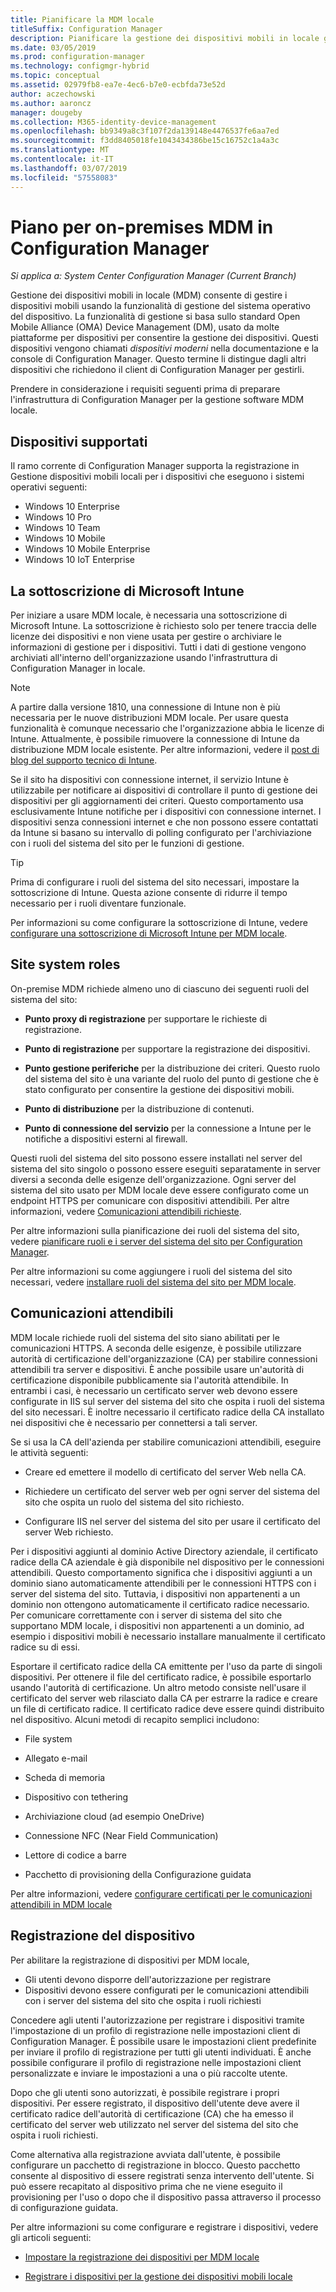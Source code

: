```yaml
---
title: Pianificare la MDM locale
titleSuffix: Configuration Manager
description: Pianificare la gestione dei dispositivi mobili in locale gestire i dispositivi mobili in Configuration Manager
ms.date: 03/05/2019
ms.prod: configuration-manager
ms.technology: configmgr-hybrid
ms.topic: conceptual
ms.assetid: 02979fb8-ea7e-4ec6-b7e0-ecbfda73e52d
author: aczechowski
ms.author: aaroncz
manager: dougeby
ms.collection: M365-identity-device-management
ms.openlocfilehash: bb9349a8c3f107f2da139148e4476537fe6aa7ed
ms.sourcegitcommit: f3dd8405018fe1043434386be15c16752c1a4a3c
ms.translationtype: MT
ms.contentlocale: it-IT
ms.lasthandoff: 03/07/2019
ms.locfileid: "57558083"
---
```

# <a name="plan-for-on-premises-mdm-in-configuration-manager"></a>Piano per on-premises MDM in Configuration Manager

*Si applica a: System Center Configuration Manager (Current Branch)*

Gestione dei dispositivi mobili in locale (MDM) consente di gestire i dispositivi mobili usando la funzionalità di gestione del sistema operativo del dispositivo. La funzionalità di gestione si basa sullo standard Open Mobile Alliance (OMA) Device Management (DM), usato da molte piattaforme per dispositivi per consentire la gestione dei dispositivi. Questi dispositivi vengono chiamati *dispositivi moderni* nella documentazione e la console di Configuration Manager. Questo termine li distingue dagli altri dispositivi che richiedono il client di Configuration Manager per gestirli.  

Prendere in considerazione i requisiti seguenti prima di preparare l'infrastruttura di Configuration Manager per la gestione software MDM locale.



## <a name="bkmk_devices"></a> Dispositivi supportati  

Il ramo corrente di Configuration Manager supporta la registrazione in Gestione dispositivi mobili locali per i dispositivi che eseguono i sistemi operativi seguenti:  
  
- Windows 10 Enterprise  
- Windows 10 Pro  
- Windows 10 Team   
- Windows 10 Mobile  
- Windows 10 Mobile Enterprise
- Windows 10 IoT Enterprise   



##  <a name="bkmk_intune"></a> La sottoscrizione di Microsoft Intune  

Per iniziare a usare MDM locale, è necessaria una sottoscrizione di Microsoft Intune. La sottoscrizione è richiesto solo per tenere traccia delle licenze dei dispositivi e non viene usata per gestire o archiviare le informazioni di gestione per i dispositivi. Tutti i dati di gestione vengono archiviati all'interno dell'organizzazione usando l'infrastruttura di Configuration Manager in locale.  

> [!Note]  
> A partire dalla versione 1810, una connessione di Intune non è più necessaria per le nuove distribuzioni MDM locale.<!--3607730, fka 1359124--> Per usare questa funzionalità è comunque necessario che l'organizzazione abbia le licenze di Intune. Attualmente, è possibile rimuovere la connessione di Intune da distribuzione MDM locale esistente. Per altre informazioni, vedere il [post di blog del supporto tecnico di Intune](https://techcommunity.microsoft.com/t5/Intune-Customer-Success/Move-from-Hybrid-Mobile-Device-Management-to-Intune-on-Azure/ba-p/280150).  

Se il sito ha dispositivi con connessione internet, il servizio Intune è utilizzabile per notificare ai dispositivi di controllare il punto di gestione dei dispositivi per gli aggiornamenti dei criteri. Questo comportamento usa esclusivamente Intune notifiche per i dispositivi con connessione internet. I dispositivi senza connessioni internet e che non possono essere contattati da Intune si basano su intervallo di polling configurato per l'archiviazione con i ruoli del sistema del sito per le funzioni di gestione.  

> [!TIP]  
> Prima di configurare i ruoli del sistema del sito necessari, impostare la sottoscrizione di Intune. Questa azione consente di ridurre il tempo necessario per i ruoli diventare funzionale.  

Per informazioni su come configurare la sottoscrizione di Intune, vedere [configurare una sottoscrizione di Microsoft Intune per MDM locale](/sccm/mdm/get-started/set-up-intune-subscription-on-premises-mdm).  



##  <a name="bkmk_roles"></a> Site system roles  

On-premise MDM richiede almeno uno di ciascuno dei seguenti ruoli del sistema del sito:  

- **Punto proxy di registrazione** per supportare le richieste di registrazione.  

- **Punto di registrazione** per supportare la registrazione dei dispositivi.  

- **Punto gestione periferiche** per la distribuzione dei criteri. Questo ruolo del sistema del sito è una variante del ruolo del punto di gestione che è stato configurato per consentire la gestione dei dispositivi mobili.  

- **Punto di distribuzione** per la distribuzione di contenuti.  

- **Punto di connessione del servizio** per la connessione a Intune per le notifiche a dispositivi esterni al firewall.  

Questi ruoli del sistema del sito possono essere installati nel server del sistema del sito singolo o possono essere eseguiti separatamente in server diversi a seconda delle esigenze dell'organizzazione. Ogni server del sistema del sito usato per MDM locale deve essere configurato come un endpoint HTTPS per comunicare con dispositivi attendibili. Per altre informazioni, vedere [Comunicazioni attendibili richieste](#bkmk_trustedComs).  

Per altre informazioni sulla pianificazione dei ruoli del sistema del sito, vedere [pianificare ruoli e i server del sistema del sito per Configuration Manager](/sccm/core/plan-design/hierarchy/plan-for-site-system-servers-and-site-system-roles).  

Per altre informazioni su come aggiungere i ruoli del sistema del sito necessari, vedere [installare ruoli del sistema del sito per MDM locale](/sccm/mdm/get-started/install-site-system-roles-for-on-premises-mdm).  



##  <a name="bkmk_trustedComs"></a> Comunicazioni attendibili  

MDM locale richiede ruoli del sistema del sito siano abilitati per le comunicazioni HTTPS. A seconda delle esigenze, è possibile utilizzare autorità di certificazione dell'organizzazione (CA) per stabilire connessioni attendibili tra server e dispositivi. È anche possibile usare un'autorità di certificazione disponibile pubblicamente sia l'autorità attendibile. In entrambi i casi, è necessario un certificato server web devono essere configurate in IIS sul server del sistema del sito che ospita i ruoli del sistema del sito necessari. È inoltre necessario il certificato radice della CA installato nei dispositivi che è necessario per connettersi a tali server.  

Se si usa la CA dell'azienda per stabilire comunicazioni attendibili, eseguire le attività seguenti:  

- Creare ed emettere il modello di certificato del server Web nella CA.  

- Richiedere un certificato del server web per ogni server del sistema del sito che ospita un ruolo del sistema del sito richiesto.  

- Configurare IIS nel server del sistema del sito per usare il certificato del server Web richiesto.  

Per i dispositivi aggiunti al dominio Active Directory aziendale, il certificato radice della CA aziendale è già disponibile nel dispositivo per le connessioni attendibili. Questo comportamento significa che i dispositivi aggiunti a un dominio siano automaticamente attendibili per le connessioni HTTPS con i server del sistema del sito. Tuttavia, i dispositivi non appartenenti a un dominio non ottengono automaticamente il certificato radice necessario. Per comunicare correttamente con i server di sistema del sito che supportano MDM locale, i dispositivi non appartenenti a un dominio, ad esempio i dispositivi mobili è necessario installare manualmente il certificato radice su di essi.  

Esportare il certificato radice della CA emittente per l'uso da parte di singoli dispositivi. Per ottenere il file del certificato radice, è possibile esportarlo usando l'autorità di certificazione. Un altro metodo consiste nell'usare il certificato del server web rilasciato dalla CA per estrarre la radice e creare un file di certificato radice. Il certificato radice deve essere quindi distribuito nel dispositivo. Alcuni metodi di recapito semplici includono:

- File system  

- Allegato e-mail  

- Scheda di memoria  

- Dispositivo con tethering  

- Archiviazione cloud (ad esempio OneDrive)  

- Connessione NFC (Near Field Communication)  

- Lettore di codice a barre  

- Pacchetto di provisioning della Configurazione guidata  

Per altre informazioni, vedere [configurare certificati per le comunicazioni attendibili in MDM locale](/sccm/mdm/get-started/set-up-certificates-on-premises-mdm)  



##  <a name="bkmk_enrollment"></a> Registrazione del dispositivo

Per abilitare la registrazione di dispositivi per MDM locale,
- Gli utenti devono disporre dell'autorizzazione per registrare 
- Dispositivi devono essere configurati per le comunicazioni attendibili con i server del sistema del sito che ospita i ruoli richiesti  

Concedere agli utenti l'autorizzazione per registrare i dispositivi tramite l'impostazione di un profilo di registrazione nelle impostazioni client di Configuration Manager. È possibile usare le impostazioni client predefinite per inviare il profilo di registrazione per tutti gli utenti individuati. È anche possibile configurare il profilo di registrazione nelle impostazioni client personalizzate e inviare le impostazioni a una o più raccolte utente.  

Dopo che gli utenti sono autorizzati, è possibile registrare i propri dispositivi. Per essere registrato, il dispositivo dell'utente deve avere il certificato radice dell'autorità di certificazione (CA) che ha emesso il certificato del server web utilizzato nel server del sistema del sito che ospita i ruoli richiesti.  

Come alternativa alla registrazione avviata dall'utente, è possibile configurare un pacchetto di registrazione in blocco. Questo pacchetto consente al dispositivo di essere registrati senza intervento dell'utente. Si può essere recapitato al dispositivo prima che ne viene eseguito il provisioning per l'uso o dopo che il dispositivo passa attraverso il processo di configurazione guidata.  

Per altre informazioni su come configurare e registrare i dispositivi, vedere gli articoli seguenti: 

- [Impostare la registrazione dei dispositivi per MDM locale](/sccm/mdm/get-started/set-up-device-enrollment-on-premises-mdm)  

- [Registrare i dispositivi per la gestione dei dispositivi mobili locale](/sccm/mdm/deploy-use/enroll-devices-on-premises-mdm)  

